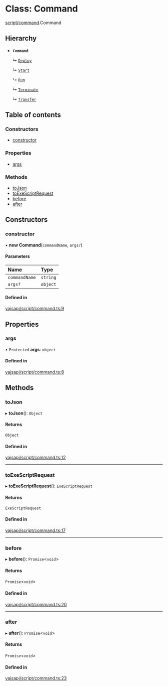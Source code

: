 # Class: Command

[script/command](../modules/script_command.md).Command

## Hierarchy

- **`Command`**

  ↳ [`Deploy`](script_command.Deploy.md)

  ↳ [`Start`](script_command.Start.md)

  ↳ [`Run`](script_command.Run.md)

  ↳ [`Terminate`](script_command.Terminate.md)

  ↳ [`Transfer`](script_command.Transfer.md)

## Table of contents

### Constructors

- [constructor](script_command.Command.md#constructor)

### Properties

- [args](script_command.Command.md#args)

### Methods

- [toJson](script_command.Command.md#tojson)
- [toExeScriptRequest](script_command.Command.md#toexescriptrequest)
- [before](script_command.Command.md#before)
- [after](script_command.Command.md#after)

## Constructors

### constructor

• **new Command**(`commandName`, `args?`)

#### Parameters

| Name | Type |
| :------ | :------ |
| `commandName` | `string` |
| `args?` | `object` |

#### Defined in

[yajsapi/script/command.ts:9](https://github.com/golemfactory/yajsapi/blob/5793bb7/yajsapi/script/command.ts#L9)

## Properties

### args

• `Protected` **args**: `object`

#### Defined in

[yajsapi/script/command.ts:8](https://github.com/golemfactory/yajsapi/blob/5793bb7/yajsapi/script/command.ts#L8)

## Methods

### toJson

▸ **toJson**(): `Object`

#### Returns

`Object`

#### Defined in

[yajsapi/script/command.ts:12](https://github.com/golemfactory/yajsapi/blob/5793bb7/yajsapi/script/command.ts#L12)

___

### toExeScriptRequest

▸ **toExeScriptRequest**(): `ExeScriptRequest`

#### Returns

`ExeScriptRequest`

#### Defined in

[yajsapi/script/command.ts:17](https://github.com/golemfactory/yajsapi/blob/5793bb7/yajsapi/script/command.ts#L17)

___

### before

▸ **before**(): `Promise`<`void`\>

#### Returns

`Promise`<`void`\>

#### Defined in

[yajsapi/script/command.ts:20](https://github.com/golemfactory/yajsapi/blob/5793bb7/yajsapi/script/command.ts#L20)

___

### after

▸ **after**(): `Promise`<`void`\>

#### Returns

`Promise`<`void`\>

#### Defined in

[yajsapi/script/command.ts:23](https://github.com/golemfactory/yajsapi/blob/5793bb7/yajsapi/script/command.ts#L23)
